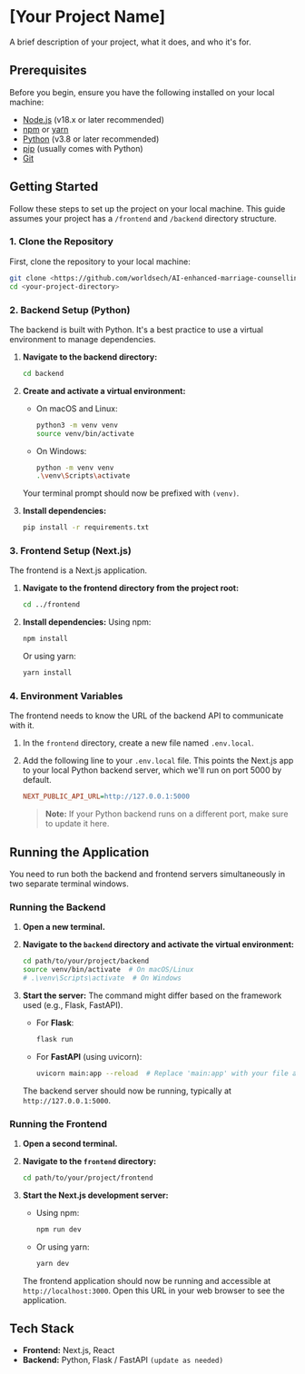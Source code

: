# [Your Project Name]

A brief description of your project, what it does, and who it's for.


## Prerequisites

Before you begin, ensure you have the following installed on your local machine:

- [Node.js](https://nodejs.org/) (v18.x or later recommended)
- [npm](https://www.npmjs.com/) or [yarn](https://yarnpkg.com/)
- [Python](https://www.python.org/downloads/) (v3.8 or later recommended)
- [pip](https://pip.pypa.io/en/stable/installation/) (usually comes with Python)
- [Git](https://git-scm.com/)

## Getting Started

Follow these steps to set up the project on your local machine. This guide assumes your project has a `/frontend` and `/backend` directory structure.

### 1. Clone the Repository

First, clone the repository to your local machine:

```bash
git clone <https://github.com/worldsech/AI-enhanced-marriage-counselling-chatbot.git>
cd <your-project-directory>
```

### 2. Backend Setup (Python)

The backend is built with Python. It's a best practice to use a virtual environment to manage dependencies.

1.  **Navigate to the backend directory:**
    ```bash
    cd backend
    ```

2.  **Create and activate a virtual environment:**

    -   On macOS and Linux:
        ```bash
        python3 -m venv venv
        source venv/bin/activate
        ```
    -   On Windows:
        ```bash
        python -m venv venv
        .\venv\Scripts\activate
        ```
    Your terminal prompt should now be prefixed with `(venv)`.

3.  **Install dependencies:**
    ```bash
    pip install -r requirements.txt
    ```

### 3. Frontend Setup (Next.js)

The frontend is a Next.js application.

1.  **Navigate to the frontend directory from the project root:**
    ```bash
    cd ../frontend
    ```

2.  **Install dependencies:**
    Using npm:
    ```bash
    npm install
    ```
    Or using yarn:
    ```bash
    yarn install
    ```

### 4. Environment Variables

The frontend needs to know the URL of the backend API to communicate with it.

1.  In the `frontend` directory, create a new file named `.env.local`.

2.  Add the following line to your `.env.local` file. This points the Next.js app to your local Python backend server, which we'll run on port 5000 by default.
    ```ini
    NEXT_PUBLIC_API_URL=http://127.0.0.1:5000
    ```
    > **Note:** If your Python backend runs on a different port, make sure to update it here.

## Running the Application

You need to run both the backend and frontend servers simultaneously in two separate terminal windows.

### Running the Backend

1.  **Open a new terminal.**

2.  **Navigate to the `backend` directory and activate the virtual environment:**
    ```bash
    cd path/to/your/project/backend
    source venv/bin/activate  # On macOS/Linux
    # .\venv\Scripts\activate  # On Windows
    ```

3.  **Start the server:**
    The command might differ based on the framework used (e.g., Flask, FastAPI).

    -   For **Flask**:
        ```bash
        flask run
        ```
    -   For **FastAPI** (using uvicorn):
        ```bash
        uvicorn main:app --reload  # Replace 'main:app' with your file and app instance
        ```

    The backend server should now be running, typically at `http://127.0.0.1:5000`.

### Running the Frontend

1.  **Open a second terminal.**

2.  **Navigate to the `frontend` directory:**
    ```bash
    cd path/to/your/project/frontend
    ```

3.  **Start the Next.js development server:**
    - Using npm:
      ```bash
      npm run dev
      ```
    - Or using yarn:
      ```bash
      yarn dev
      ```

    The frontend application should now be running and accessible at `http://localhost:3000`. Open this URL in your web browser to see the application.

## Tech Stack

*   **Frontend:** Next.js, React
*   **Backend:** Python, Flask / FastAPI `(update as needed)`